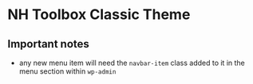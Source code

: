 # NH Toolbox Classic Theme

## Important notes
- any new menu item will need the `navbar-item` class added to it in the menu section within `wp-admin`